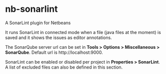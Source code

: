 # nb-sonarlint
A SonarLint plugin for Netbeans

It runs SonarLint in connected mode  when a file (java files at the moment) is saved and it shows the issues as editor annotations.

The SonarQube server url can be set in **Tools > Options > Miscellaneous > SonarQube**. Default url is http://localhost:9000.

SonarLint can be enabled or disabled per project in **Properties > SonarLint**. A list of excluded files can also be defined in this section.
